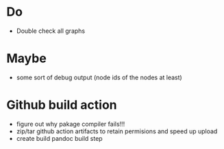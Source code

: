 # Do
* Double check all graphs

# Maybe
* some sort of debug output (node ids of the nodes at least)

# Github build action
* figure out why pakage compiler fails!!!
* zip/tar github action artifacts to retain permisions and speed up upload
* create build pandoc build step
